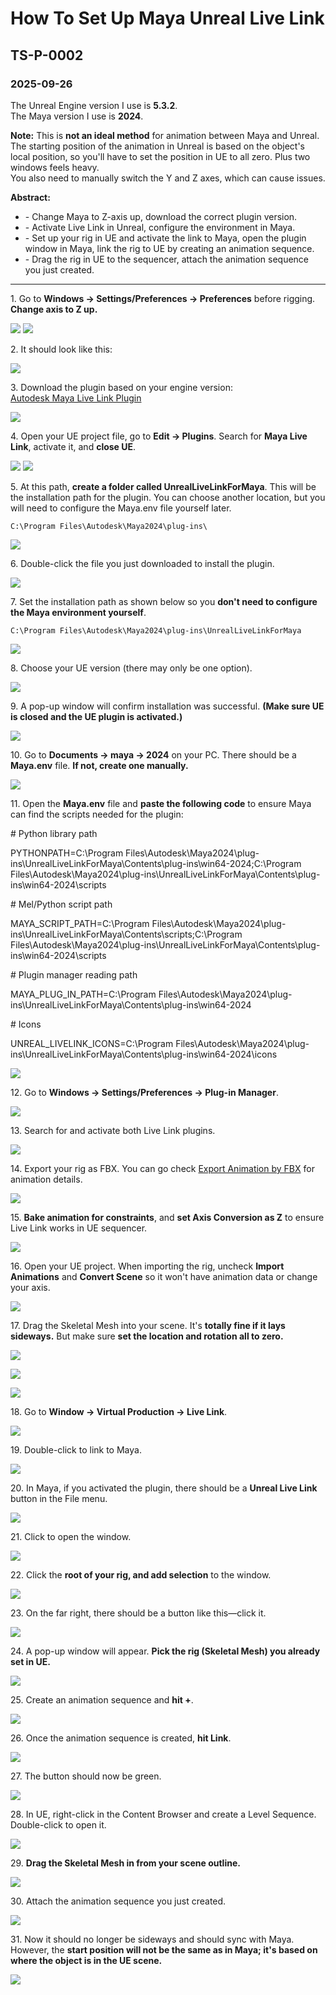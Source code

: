 # How To Set Up Maya Unreal Live Link
## TS-P-0002
### 2025-09-26

The Unreal Engine version I use is **5.3.2**.  
The Maya version I use is **2024**.

**Note:** This is **not an ideal method** for animation between Maya and Unreal. The starting position of the animation in Unreal is based on the object's local position, so you'll have to set the position in UE to all zero. Plus two windows feels heavy.  
You also need to manually switch the Y and Z axes, which can cause issues.

**Abstract:**
- \- Change Maya to Z-axis up, download the correct plugin version.
- \- Activate Live Link in Unreal, configure the environment in Maya.
- \- Set up your rig in UE and activate the link to Maya, open the plugin window in Maya, link the rig to UE by creating an animation sequence.
- \- Drag the rig in UE to the sequencer, attach the animation sequence you just created.

***

1\. Go to **Windows → Settings/Preferences → Preferences** before rigging. **Change axis to Z up.**

![](https://raw.githubusercontent.com/DavidCai1874/my-tech-art-station-assets-storage-01/main/20250926125436.png)
![](https://raw.githubusercontent.com/DavidCai1874/my-tech-art-station-assets-storage-01/main/20250926125630.png)

2\. It should look like this:

![](https://raw.githubusercontent.com/DavidCai1874/my-tech-art-station-assets-storage-01/main/20250926125747.png)

3\. Download the plugin based on your engine version:  
[Autodesk Maya Live Link Plugin](https://apps.autodesk.com/MAYA/en/List/Search?isAppSearch=True&searchboxstore=MAYA&facet=&collection=&sort=&query=live+link)

![](https://raw.githubusercontent.com/DavidCai1874/my-tech-art-station-assets-storage-01/main/20250926125940.png)

4\. Open your UE project file, go to **Edit → Plugins**. Search for **Maya Live Link**, activate it, and **close UE**.

![](https://raw.githubusercontent.com/DavidCai1874/my-tech-art-station-assets-storage-01/main/20250926130311.png)
![](https://raw.githubusercontent.com/DavidCai1874/my-tech-art-station-assets-storage-01/main/20250926130424.png)

5\. At this path, **create a folder called UnrealLiveLinkForMaya**. This will be the installation path for the plugin. You can choose another location, but you will need to configure the Maya.env file yourself later.

```
C:\Program Files\Autodesk\Maya2024\plug-ins\
```

![](https://raw.githubusercontent.com/DavidCai1874/my-tech-art-station-assets-storage-01/main/20250926130650.png)

6\. Double-click the file you just downloaded to install the plugin.

![](https://raw.githubusercontent.com/DavidCai1874/my-tech-art-station-assets-storage-01/main/20250926130023.png)

7\. Set the installation path as shown below so you **don't need to configure the Maya environment yourself**.

```
C:\Program Files\Autodesk\Maya2024\plug-ins\UnrealLiveLinkForMaya
```

![](https://raw.githubusercontent.com/DavidCai1874/my-tech-art-station-assets-storage-01/main/20250926130835.png)

8\. Choose your UE version (there may only be one option).

![](https://raw.githubusercontent.com/DavidCai1874/my-tech-art-station-assets-storage-01/main/20250926130855.png)

9\. A pop-up window will confirm installation was successful. **(Make sure UE is closed and the UE plugin is activated.)**

![](https://raw.githubusercontent.com/DavidCai1874/my-tech-art-station-assets-storage-01/main/20250926131211.png)

10\. Go to **Documents → maya → 2024** on your PC. There should be a **Maya.env** file. **If not, create one manually.**

![](https://raw.githubusercontent.com/DavidCai1874/my-tech-art-station-assets-storage-01/main/20250926131354.png)

11\. Open the **Maya.env** file and **paste the following code** to ensure Maya can find the scripts needed for the plugin:


\# Python library path

PYTHONPATH=C:\Program Files\Autodesk\Maya2024\plug-ins\UnrealLiveLinkForMaya\Contents\plug-ins\win64-2024;C:\Program Files\Autodesk\Maya2024\plug-ins\UnrealLiveLinkForMaya\Contents\plug-ins\win64-2024\scripts

\# Mel/Python script path

MAYA_SCRIPT_PATH=C:\Program Files\Autodesk\Maya2024\plug-ins\UnrealLiveLinkForMaya\Contents\scripts;C:\Program Files\Autodesk\Maya2024\plug-ins\UnrealLiveLinkForMaya\Contents\plug-ins\win64-2024\scripts

\# Plugin manager reading path

MAYA_PLUG_IN_PATH=C:\Program Files\Autodesk\Maya2024\plug-ins\UnrealLiveLinkForMaya\Contents\plug-ins\win64-2024

\# Icons

UNREAL_LIVELINK_ICONS=C:\Program Files\Autodesk\Maya2024\plug-ins\UnrealLiveLinkForMaya\Contents\plug-ins\win64-2024\icons


![](https://raw.githubusercontent.com/DavidCai1874/my-tech-art-station-assets-storage-01/main/20250926133417.png)

12\. Go to **Windows → Settings/Preferences → Plug-in Manager**.

![](https://raw.githubusercontent.com/DavidCai1874/my-tech-art-station-assets-storage-01/main/20250926133638.png)

13\. Search for and activate both Live Link plugins.

![](https://raw.githubusercontent.com/DavidCai1874/my-tech-art-station-assets-storage-01/main/20250926133934.png)

14\. Export your rig as FBX. You can go check [Export Animation by FBX](https://davidcai1874.github.io/my-tech-art-station/troubleshooting/pipeline/ts-p-0001) for animation details.

![](https://raw.githubusercontent.com/DavidCai1874/my-tech-art-station-assets-storage-01/main/20250926134117.png)

15\. **Bake animation for constraints**, and **set Axis Conversion as Z** to ensure Live Link works in UE sequencer.

![](https://raw.githubusercontent.com/DavidCai1874/my-tech-art-station-assets-storage-01/main/20250926134228.png)

16\. Open your UE project. When importing the rig, uncheck **Import Animations** and **Convert Scene** so it won't have animation data or change your axis.

![](https://raw.githubusercontent.com/DavidCai1874/my-tech-art-station-assets-storage-01/main/20250926141613.png)

17\. Drag the Skeletal Mesh into your scene. It's **totally fine if it lays sideways.** But make sure **set the location and rotation all to zero.**

![](https://raw.githubusercontent.com/DavidCai1874/my-tech-art-station-assets-storage-01/main/20250926141649.png)

![](https://raw.githubusercontent.com/DavidCai1874/my-tech-art-station-assets-storage-01/main/20250927114144.png)

![](https://raw.githubusercontent.com/DavidCai1874/my-tech-art-station-assets-storage-01/main/20250927114242.png)

18\. Go to **Window → Virtual Production → Live Link**.

![](https://raw.githubusercontent.com/DavidCai1874/my-tech-art-station-assets-storage-01/main/20250926141710.png)

19\. Double-click to link to Maya.

![](https://raw.githubusercontent.com/DavidCai1874/my-tech-art-station-assets-storage-01/main/20250926141815.png)

20\. In Maya, if you activated the plugin, there should be a **Unreal Live Link** button in the File menu.

![](https://raw.githubusercontent.com/DavidCai1874/my-tech-art-station-assets-storage-01/main/20250926141900.png)

21\. Click to open the window.

![](https://raw.githubusercontent.com/DavidCai1874/my-tech-art-station-assets-storage-01/main/20250926142032.png)

22\. Click the **root of your rig, and add selection** to the window.

![](https://raw.githubusercontent.com/DavidCai1874/my-tech-art-station-assets-storage-01/main/20250926142004.png)

23\. On the far right, there should be a button like this—click it.

![](https://raw.githubusercontent.com/DavidCai1874/my-tech-art-station-assets-storage-01/main/20250926142131.png)

24\. A pop-up window will appear. **Pick the rig (Skeletal Mesh) you already set in UE.**

![](https://raw.githubusercontent.com/DavidCai1874/my-tech-art-station-assets-storage-01/main/20250926142217.png)

25\. Create an animation sequence and **hit +**.

![](https://raw.githubusercontent.com/DavidCai1874/my-tech-art-station-assets-storage-01/main/20250926142343.png)

26\. Once the animation sequence is created, **hit Link**.

![](https://raw.githubusercontent.com/DavidCai1874/my-tech-art-station-assets-storage-01/main/20250926142424.png)

27\. The button should now be green.

![](https://raw.githubusercontent.com/DavidCai1874/my-tech-art-station-assets-storage-01/main/20250926142603.png)

28\. In UE, right-click in the Content Browser and create a Level Sequence. Double-click to open it.

![](https://raw.githubusercontent.com/DavidCai1874/my-tech-art-station-assets-storage-01/main/20250926142708.png)

29\. **Drag the Skeletal Mesh in from your scene outline.**

![](https://raw.githubusercontent.com/DavidCai1874/my-tech-art-station-assets-storage-01/main/20250926142743.png)

30\. Attach the animation sequence you just created.

![](https://raw.githubusercontent.com/DavidCai1874/my-tech-art-station-assets-storage-01/main/20250926142817.png)

31\. Now it should no longer be sideways and should sync with Maya. However, the **start position will not be the same as in Maya; it's based on where the object is in the UE scene.**

![](https://raw.githubusercontent.com/DavidCai1874/my-tech-art-station-assets-storage-01/main/20250926142945.png)
